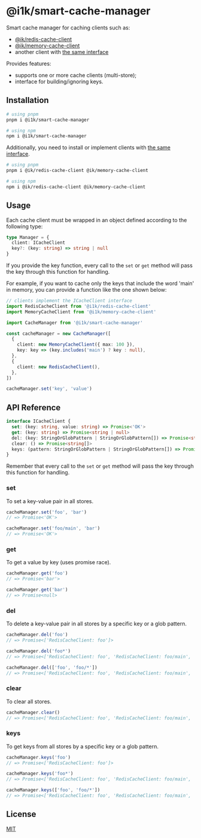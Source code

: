 # @i1k/smart-cache-manager

Smart cache manager for caching clients such as:

- [@ik/redis-cache-client](https://github.com/ivan1kazantsev/redis-cache-client#readme)
- [@ik/memory-cache-client](https://github.com/ivan1kazantsev/memory-cache-client#readme)
- another client with [the same interface](#api-reference)

Provides features:

- supports one or more cache clients (multi-store);
- interface for building/ignoring keys.

## Installation

```bash
# using pnpm
pnpm i @i1k/smart-cache-manager

# using npm
npm i @i1k/smart-cache-manager
```

Additionally, you need to install or implement clients with [the same interface](#api-reference).

```bash
# using pnpm
pnpm i @ik/redis-cache-client @ik/memory-cache-client

# using npm
npm i @ik/redis-cache-client @ik/memory-cache-client
```

## Usage

Each cache client must be wrapped in an object defined according to the following type:

```typescript
type Manager = {
  client: ICacheClient
  key?: (key: string) => string | null
}
```

If you provide the key function,
every call to the `set` or `get` method will pass the key through this function for handling.

For example, if you want to cache only the keys that include the word 'main' in memory,
you can provide a function like the one shown below:

```typescript
// clients implement the ICacheClient interface
import RedisCacheClient from '@i1k/redis-cache-client'
import MemoryCacheClient from '@i1k/memory-cache-client'

import CacheManager from '@i1k/smart-cache-manager'

const cacheManager = new CacheManager([
  {
    client: new MemoryCacheClient({ max: 100 }),
    key: key => (key.includes('main') ? key : null),
  },
  {
    client: new RedisCacheClient(),
  },
])

cacheManager.set('key', 'value')
```

## API Reference

```typescript
interface ICacheClient {
  set: (key: string, value: string) => Promise<'OK'>
  get: (key: string) => Promise<string | null>
  del: (key: StringOrGlobPattern | StringOrGlobPattern[]) => Promise<string[]>
  clear: () => Promise<string[]>
  keys: (pattern: StringOrGlobPattern | StringOrGlobPattern[]) => Promise<string[]>
}
```

Remember that every call to the `set` or `get` method will pass the key through this function for handling.

### set

To set a key-value pair in all stores.

```typescript
cacheManager.set('foo', 'bar')
// => Promise<'OK'>

cacheManager.set('foo/main', 'bar')
// => Promise<'OK'>
```

### get

To get a value by key (uses promise race).

```typescript
cacheManager.get('foo')
// => Promise<'bar'>

cacheManager.get('bar')
// => Promise<null>
```

### del

To delete a key-value pair in all stores by a specific key or a glob pattern.

```typescript
cacheManager.del('foo')
// => Promise<['RedisCacheClient: foo']>

cacheManager.del('foo*')
// => Promise<['RedisCacheClient: foo', 'RedisCacheClient: foo/main', 'MemoryCacheClient: foo/main']>

cacheManager.del(['foo', 'foo/*'])
// => Promise<['RedisCacheClient: foo', 'RedisCacheClient: foo/main', 'MemoryCacheClient: foo/main']>
```

### clear

To clear all stores.

```typescript
cacheManager.clear()
// => Promise<['RedisCacheClient: foo', 'RedisCacheClient: foo/main', 'MemoryCacheClient: foo/main']>
```

### keys

To get keys from all stores by a specific key or a glob pattern.

```typescript
cacheManager.keys('foo')
// => Promise<['RedisCacheClient: foo']>

cacheManager.keys('foo*')
// => Promise<['RedisCacheClient: foo', 'RedisCacheClient: foo/main', 'MemoryCacheClient: foo/main']>

cacheManager.keys(['foo', 'foo/*'])
// => Promise<['RedisCacheClient: foo', 'RedisCacheClient: foo/main', 'MemoryCacheClient: foo/main']>
```

## License

[MIT](./LICENSE)
